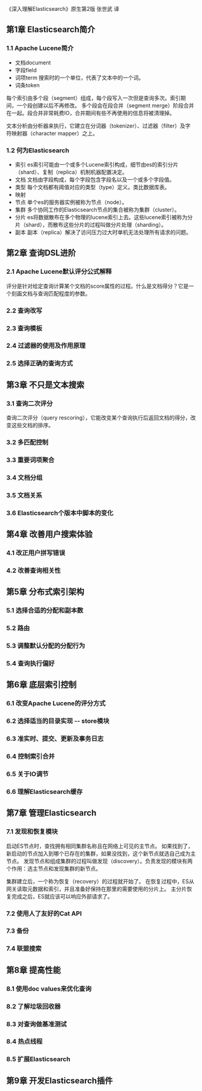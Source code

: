 《深入理解Elasticsearch》原生第2版 张世武 译

## 第1章 Elasticsearch简介
### 1.1 Apache Lucene简介
- 文档document
- 字段field
- 词项term 搜索时的一个单位，代表了文本中的一个词。
- 词条token

每个索引由多个段（segment）组成，每个段写入一次但是查询多次。索引期间，一个段创建以后不再修改。
多个段会在段合并（segment merge）阶段合并在一起。段合并非常耗费IO，合并期间有些不再使用的信息将被清理掉。

文本分析由分析器来执行，它建立在分词器（tokenizer）、过滤器（filter）及字符映射器（character mapper）之上。

### 1.2 何为Elasticsearch
- 索引 es索引可能由一个或多个Lucene索引构成，细节由es的索引分片（shard）、复制（replica）机制机器配置决定。
- 文档 文档由字段构成，每个字段包含字段名以及一个或多个字段值。
- 类型 每个文档都有阈值对应的类型（type）定义。类比数据库表。
- 映射
- 节点 单个es的服务器实例被称为节点（node）。
- 集群 多个协同工作的Elasticsearch节点的集合被称为集群（cluster）。
- 分片 es将数据散布在多个物理的lucene索引上去。这些lucene索引被称为分片（shard），而散布这些分片的过程叫做分片处理（sharding）。
- 副本 副本（replica）解决了访问压力过大时单机无法处理所有请求的问题。

## 第2章 查询DSL进阶
### 2.1 Apache Lucene默认评分公式解释
评分是针对给定查询计算某个文档的score属性的过程。什么是文档得分？它是一个刻画文档与查询匹配程度的参数。
### 2.2 查询改写
### 2.3 查询模板
### 2.4 过滤器的使用及作用原理
### 2.5 选择正确的查询方式

## 第3章 不只是文本搜索
### 3.1 查询二次评分
查询二次评分（query rescoring），它能改变某个查询执行后返回文档的得分，改变这些文档的排序。
### 3.2 多匹配控制
### 3.3 重要词项聚合
### 3.4 文档分组
### 3.5 文档关系
### 3.6 Elasticsearch个版本中脚本的变化

## 第4章 改善用户搜索体验
### 4.1 改正用户拼写错误
### 4.2 改善查询相关性

## 第5章 分布式索引架构
### 5.1 选择合适的分配和副本数
### 5.2 路由
### 5.3 调整默认分配的分配行为
### 5.4 查询执行偏好

## 第6章 底层索引控制
### 6.1 改变Apache Lucene的评分方式
### 6.2 选择适当的目录实现 -- store模块
### 6.3 准实时、提交、更新及事务日志
### 6.4 控制索引合并
### 6.5 关于IO调节
### 6.6 理解Elasticsearch缓存

## 第7章 管理Elasticsearch
### 7.1 发现和恢复模块
启动ES节点时，查找拥有相同集群名称且在网络上可见的主节点。
如果找到了，新启动的节点加入到哪个已存在的集群，如果没找到，这个新节点就选自己成为主节点。
发现节点和组成集群的过程叫做发现（discovery）。负责发现的模块有两个作用：选主节点和发现集群的新节点。

集群建立后，一个称为恢复（recovery）的过程就开始了。
在恢复过程中，ES从网关读取元数据和索引，并且准备好保持在那里的需要使用的分片上。
主分片恢复完成之后，ES就应该可以响应外部请求了。

### 7.2 使用人了友好的Cat API
### 7.3 备份
### 7.4 联盟搜索

## 第8章 提高性能
### 8.1 使用doc values来优化查询
### 8.2 了解垃圾回收器
### 8.3 对查询做基准测试
### 8.4 热点线程
### 8.5 扩展Elasticsearch

## 第9章 开发Elasticsearch插件
